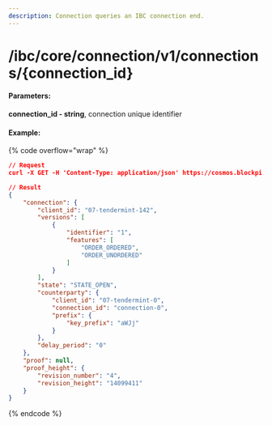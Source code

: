 ```yaml
---
description: Connection queries an IBC connection end.
---
```


# /ibc/core/connection/v1/connections/{connection\_id}

#### **Parameters:**

**connection\_id - string**, connection unique identifier

#### Example:

{% code overflow="wrap" %}
```json
// Request
curl -X GET -H 'Content-Type: application/json' https://cosmos.blockpi.network/lcd/v1/<your-api-key>/ibc/core/connection/v1/connections/connection-188

// Result
{
    "connection": {
        "client_id": "07-tendermint-142",
        "versions": [
            {
                "identifier": "1",
                "features": [
                    "ORDER_ORDERED",
                    "ORDER_UNORDERED"
                ]
            }
        ],
        "state": "STATE_OPEN",
        "counterparty": {
            "client_id": "07-tendermint-0",
            "connection_id": "connection-0",
            "prefix": {
                "key_prefix": "aWJj"
            }
        },
        "delay_period": "0"
    },
    "proof": null,
    "proof_height": {
        "revision_number": "4",
        "revision_height": "14099411"
    }
}
```
{% endcode %}

